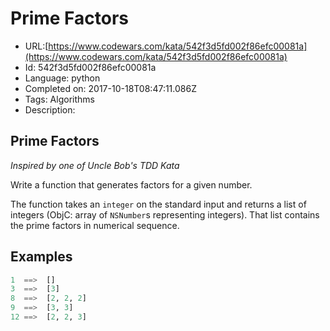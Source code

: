 # Prime Factors

 - URL:[https://www.codewars.com/kata/542f3d5fd002f86efc00081a](https://www.codewars.com/kata/542f3d5fd002f86efc00081a)
 - Id: 542f3d5fd002f86efc00081a
 - Language: python
 - Completed on: 2017-10-18T08:47:11.086Z
 - Tags: Algorithms
 - Description:
## Prime Factors

_Inspired by one of Uncle Bob's TDD Kata_

Write a function that generates factors for a given number.

The function takes an `integer` on the standard input and returns a list of integers (ObjC: array of `NSNumber`s representing integers). That list contains the prime factors in numerical sequence.


## Examples

```python
1  ==>  []
3  ==>  [3]
8  ==>  [2, 2, 2]
9  ==>  [3, 3]
12 ==>  [2, 2, 3]
```

